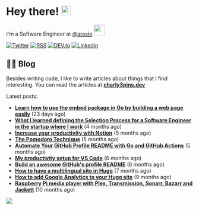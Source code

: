 
# Hey there! <img src="https://media.giphy.com/media/hvRJCLFzcasrR4ia7z/giphy.gif" width="25px">

I'm a Software Engineer at <a href="https://github.com/arexio">@arexio</a> <img src="https://media.giphy.com/media/WUlplcMpOCEmTGBtBW/giphy.gif" width="30">

[![Twitter](https://img.shields.io/badge/Twitter-1DA1F2?style=for-the-badge&logo=twitter&logoColor=white)](https://twitter.com/intent/follow?screen_name=charly3pins)
[![RSS](https://img.shields.io/badge/RSS-FFA500?style=for-the-badge&logo=rss&logoColor=white)](https://charly3pins.dev)
[![DEV.to](https://img.shields.io/badge/dev.to-0A0A0A?style=for-the-badge&logo=dev.to&logoColor=white)](https://dev.to/charly3pins)
[![Linkedin](https://img.shields.io/badge/LinkedIn-0077B5?style=for-the-badge&logo=linkedin&logoColor=white)](https://www.linkedin.com/in/carlesfuste/)

## 👨‍💻 Blog

Besides writing code, I like to write articles about things that I find interesting. You can read the articles at **[charly3pins.dev](https://charly3pins.dev)**

Latest posts:
- **[Learn how to use the embed package in Go by building a web page easily](https://charly3pins.dev/blog/learn-how-to-use-the-embed-package-in-go-by-building-a-web-page-easily/)** (23 days ago)
- **[What I learned defining the Selection Process for a Software Engineer in the startup where I work](https://charly3pins.dev/blog/what-i-learned-defining-the-selection-process-for-a-software-engineer-in-the-startup-where-i-work/)** (4 months ago)
- **[Increase your productivity with Notion](https://charly3pins.dev/blog/increase-your-productivity-with-notion/)** (5 months ago)
- **[The Pomodoro Technique](https://charly3pins.dev/blog/the-pomodoro-technique/)** (5 months ago)
- **[Automate Your GitHub Profile README with Go and GitHub Actions](https://charly3pins.dev/blog/automate-your-github-profile-readme-with-go-and-github-actions/)** (5 months ago)
- **[My productivity setup for VS Code](https://charly3pins.dev/blog/my-productivity-setup-for-vs-code/)** (6 months ago)
- **[Build an awesome GitHub's profile README](https://charly3pins.dev/blog/build-an-awesome-github-profile-readme/)** (6 months ago)
- **[How to have a multilingual site in Hugo](https://charly3pins.dev/blog/how-to-have-a-multilingual-site-in-hugo/)** (7 months ago)
- **[How to add Google Analytics to your Hugo site](https://charly3pins.dev/blog/how-to-add-google-analytics-to-your-hugo-site/)** (9 months ago)
- **[Raspberry Pi media player with Plex, Transmission, Sonarr, Bazarr and Jackett](https://charly3pins.dev/blog/raspberry-pi-media-player-with-plex-transmission-sonarr-bazarr-and-jackett/)** (10 months ago)


![](https://media.giphy.com/media/OPYnG3Xf8zLag/giphy.gif)
